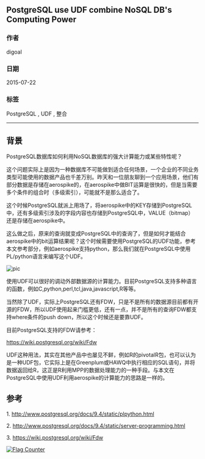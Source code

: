 ## PostgreSQL use UDF combine NoSQL DB's Computing Power  
                                                                                                                                                 
### 作者                                                                                                                                
digoal                                                                                                                                
                                                                                                                                
### 日期                                                                                                                                 
2015-07-22                                                                                                                     
                                                                                                                                  
### 标签                                                                                                                                
PostgreSQL , UDF , 整合      
                                                                                                                                            
----                                                                                                                                            
                                                                                                                                             
## 背景                                                                     
PostgreSQL数据库如何利用NoSQL数据库的强大计算能力或某些特性呢？  
  
这个问题实际上是因为一种数据库不可能做到适合任何场景，一个企业的不同业务类型可能使用的数据产品也千差万别。昨天和一位朋友聊到一个应用场景，他们有部分数据是存储在aerospike的，在aerospike中做BIT运算是很快的，但是当需要多个条件的组合时（多级索引），可能就不是那么适合了。  
  
这个时候PostgreSQL就派上用场了，将aerospike中的KEY存储到PostgreSQL中，还有多级索引涉及的字段内容也存储到PostgreSQL中，VALUE（bitmap）还是存储在aerospike中。  
  
这么做之后，原来的查询就变成PostgreSQL中的查询了，但是如何才能结合aerospike中的bit运算结果呢？这个时候需要使用PostgreSQL的UDF功能，参考本文参考部分，例如aerospike支持python，那么我们就在PostgreSQL中使用PL/python语言来编写这个UDF。  
  
![pic](20150722_01_pic_001.png)  
  
使用UDF可以很好的调动外部数据源的计算能力。目前PostgreSQL支持多种语言的函数，例如C,python,perl,tcl,java,javascript,R等等。  
  
当然除了UDF，实际上PostgreSQL还有FDW，只是不是所有的数据源目前都有开源的FDW，所以UDF使用起来门槛更低，还有一点，并不是所有的查询FDW都支持where条件的push down，所以这个时候还是要靠UDF。  
  
目前PostgreSQL支持的FDW请参考：  
  
https://wiki.postgresql.org/wiki/Fdw  
  
UDF这种用法，其实在其他产品中也屡见不鲜，例如R的pivotalR包，也可以认为是一种UDF包，它实际上是在Greenplum或HAWQ中执行相应的SQL语句，并将数据返回给R，这正是R利用MPP的数据处理能力的一种手段。与本文在PostgreSQL中使用UDF利用aerospike的计算能力的思路是一样的。  
  
## 参考  
1\. http://www.postgresql.org/docs/9.4/static/plpython.html  
  
2\. http://www.postgresql.org/docs/9.4/static/server-programming.html  
  
3\. https://wiki.postgresql.org/wiki/Fdw  
  
<a rel="nofollow" href="http://info.flagcounter.com/h9V1"  ><img src="http://s03.flagcounter.com/count/h9V1/bg_FFFFFF/txt_000000/border_CCCCCC/columns_2/maxflags_12/viewers_0/labels_0/pageviews_0/flags_0/"  alt="Flag Counter"  border="0"  ></a>  
  
